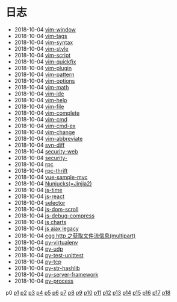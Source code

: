 # 日志
- 2018-10-04 [vim-window](/b/vim/vim-window) 
- 2018-10-04 [vim-tags](/b/vim/vim-tags) 
- 2018-10-04 [vim-syntax](/b/vim/vim-syntax) 
- 2018-10-04 [vim-style](/b/vim/vim-style) 
- 2018-10-04 [vim-script](/b/vim/vim-script) 
- 2018-10-04 [vim-quickfix](/b/vim/vim-quickfix) 
- 2018-10-04 [vim-plugin](/b/vim/vim-plugin) 
- 2018-10-04 [vim-pattern](/b/vim/vim-pattern) 
- 2018-10-04 [vim-options](/b/vim/vim-options) 
- 2018-10-04 [vim-math](/b/vim/vim-math) 
- 2018-10-04 [vim-ide](/b/vim/vim-ide) 
- 2018-10-04 [vim-help](/b/vim/vim-help) 
- 2018-10-04 [vim-file](/b/vim/vim-file) 
- 2018-10-04 [vim-complete](/b/vim/vim-complete) 
- 2018-10-04 [vim-cmd](/b/vim/vim-cmd) 
- 2018-10-04 [vim-cmd-ex](/b/vim/vim-cmd-ex) 
- 2018-10-04 [vim-change](/b/vim/vim-change) 
- 2018-10-04 [vim-abbreviate](/b/vim/vim-abbreviate) 
- 2018-10-04 [svn-diff](/b/svn/svn-diff) 
- 2018-10-04 [security-web](/b/sec/security-web) 
- 2018-10-04 [security-](/b/sec/security-) 
- 2018-10-04 [rpc](/b/rpc/rpc) 
- 2018-10-04 [rpc-thrift](/b/rpc/rpc-thrift) 
- 2018-10-04 [vue-sample-mvc](/b/ria/vue-sample-mvc) 
- 2018-10-04 [Nunjucks(=Jinjia2)](/b/ria/node-koa) 
- 2018-10-04 [js-time](/b/ria/js-time) 
- 2018-10-04 [js-react](/b/ria/js-react) 
- 2018-10-04 [selector](/b/ria/js-jquery) 
- 2018-10-04 [js-dom-scroll](/b/ria/js-dom-scroll) 
- 2018-10-04 [js-debug-compress](/b/ria/js-debug-compress) 
- 2018-10-04 [js charts](/b/ria/js-chart) 
- 2018-10-04 [js ajax legacy](/b/ria/js-ajax) 
- 2018-10-04 [egg http 之获取文件流信息(multipart)](/b/ria/egg-http) 
- 2018-10-04 [py-virtualenv](/b/py/py-virtualenv) 
- 2018-10-04 [py-udp](/b/py/py-udp) 
- 2018-10-04 [py-test-unittest](/b/py/py-test-unittest) 
- 2018-10-04 [py-tcp](/b/py/py-tcp) 
- 2018-10-04 [py-str-hashlib](/b/py/py-str-hashlib) 
- 2018-10-04 [py-server-framework](/b/py/py-server-framework) 
- 2018-10-04 [py-process](/b/py/py-process) 

 p0 [p1](/b/p/p1) [p2](/b/p/p2) [p3](/b/p/p3) [p4](/b/p/p4) [p5](/b/p/p5) [p6](/b/p/p6) [p7](/b/p/p7) [p8](/b/p/p8) [p9](/b/p/p9) [p10](/b/p/p10) [p11](/b/p/p11) [p12](/b/p/p12) [p13](/b/p/p13) [p14](/b/p/p14) [p15](/b/p/p15) [p16](/b/p/p16) [p17](/b/p/p17) [p18](/b/p/p18)